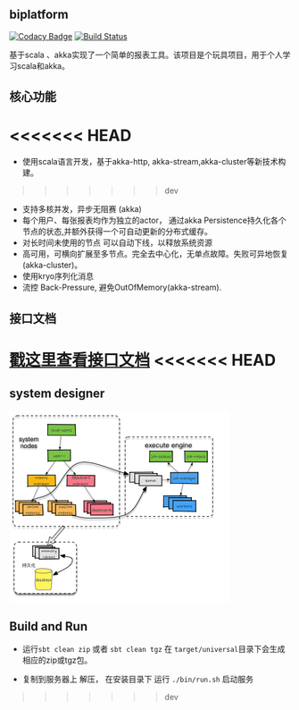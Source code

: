 biplatform
-----------

[![Codacy Badge](https://api.codacy.com/project/badge/Grade/06eb6fd6cfa948b3b7a2480b154c5cf6)](https://www.codacy.com/app/souo/biplatform?utm_source=github.com&utm_medium=referral&utm_content=souo/biplatform&utm_campaign=badger)
[![Build Status](https://travis-ci.org/souo/biplatform.svg?branch=master)](https://travis-ci.org/souo/biplatform)

基于scala 、akka实现了一个简单的报表工具。该项目是个玩具项目，用于个人学习scala和akka。

核心功能
------
<<<<<<< HEAD
=======
* 使用scala语言开发，基于akka-http, akka-stream,akka-cluster等新技术构建。
>>>>>>> dev
* 支持多核并发，异步无阻赛 (akka)
* 每个用户、每张报表均作为独立的actor， 通过akka Persistence持久化各个节点的状态,并额外获得一个可自动更新的分布式缓存。
* 对长时间未使用的节点 可以自动下线，以释放系统资源
* 高可用，可横向扩展至多节点。完全去中心化，无单点故障。失败可异地恢复 (akka-cluster)。
* 使用kryo序列化消息
* 流控 Back-Pressure, 避免OutOfMemory(akka-stream).

接口文档
------
[戳这里查看接口文档](doc/api.md)
<<<<<<< HEAD
=======

system designer
---------------

![designer](doc/designer.png)


Build and Run
------------

* 运行`sbt clean zip` 或者 `sbt clean tgz` 在 `target/universal`目录下会生成 相应的zip或tgz包。

* 复制到服务器上 解压， 在安装目录下 运行 `./bin/run.sh` 启动服务
>>>>>>> dev





